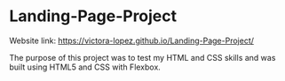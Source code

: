 # Landing-Page-Project

Website link: https://victora-lopez.github.io/Landing-Page-Project/

The purpose of this project was to test my HTML and CSS skills and was built using HTML5 and CSS with Flexbox.

